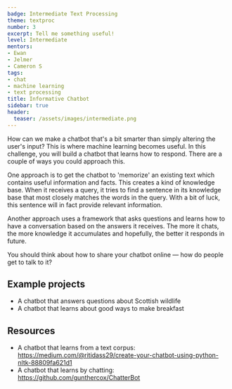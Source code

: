 ```yaml
---
badge: Intermediate Text Processing
theme: textproc
number: 3
excerpt: Tell me something useful!
level: Intermediate
mentors:
- Ewan
- Jelmer
- Cameron S
tags:
- chat
- machine learning
- text processing
title: Informative Chatbot
sidebar: true
header:
  teaser: /assets/images/intermediate.png
---
```

How can we make a chatbot that's a bit smarter than simply altering the user's input? This is where machine learning becomes useful. In this challenge, you will build a chatbot that learns how to respond. There are a couple of ways you could approach this. 

One approach is to get the chatbot to 'memorize' an existing text which contains useful information and facts. This creates a kind of knowledge base. When it receives a query, it tries to find a sentence in its knowledge base that most closely matches the words in the query. With a bit of luck, this sentence will in fact provide relevant information. 

Another approach uses a framework that asks questions and learns how to have a conversation based on the answers it receives. The more it chats, the more knowledge it accumulates and hopefully, the better it responds in future.

You should think about how to share your chatbot online &mdash; how do people get to talk to it?

## Example projects
* A chatbot that answers questions about Scottish wildlife
* A chatbot that learns about good ways to make breakfast


## Resources
* A chatbot that learns from a text corpus: <a href="https://medium.com/@ritidass29/create-your-chatbot-using-python-nltk-88809fa621d1">https://medium.com/@ritidass29/create-your-chatbot-using-python-nltk-88809fa621d1</a>
* A chatbot that learns by chatting: <a href="https://github.com/gunthercox/ChatterBot">https://github.com/gunthercox/ChatterBot</a>


